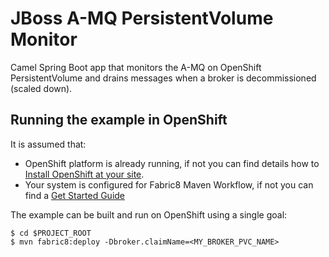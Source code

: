 # JBoss A-MQ PersistentVolume Monitor

Camel Spring Boot app that monitors the A-MQ on OpenShift PersistentVolume and drains messages when a broker is decommissioned (scaled down).

## Running the example in OpenShift

It is assumed that:

- OpenShift platform is already running, if not you can find details how to [Install OpenShift at your site](https://docs.openshift.com/container-platform/3.3/install_config/index.html).
- Your system is configured for Fabric8 Maven Workflow, if not you can find a [Get Started Guide](https://access.redhat.com/documentation/en/red-hat-jboss-middleware-for-openshift/3/single/red-hat-jboss-fuse-integration-services-20-for-openshift/)

The example can be built and run on OpenShift using a single goal:

```
$ cd $PROJECT_ROOT
$ mvn fabric8:deploy -Dbroker.claimName=<MY_BROKER_PVC_NAME>
```
